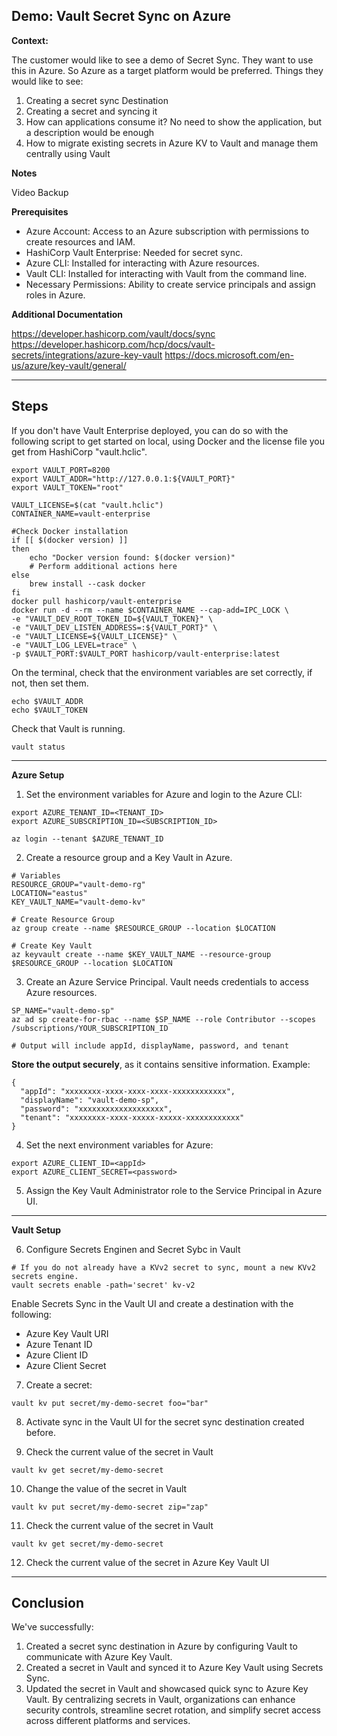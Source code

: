 ## Demo: Vault Secret Sync on Azure

**Context:**

The customer would like to see a demo of Secret Sync. They want to use this in Azure. So Azure as a target platform would be preferred. Things they would like to see:

1. Creating a secret sync Destination
2. Creating a secret and syncing it
3. How can applications consume it? No need to show the application, but a description would be enough
4. How to migrate existing secrets in Azure KV to Vault and manage them centrally using Vault

**Notes**

Video Backup

**Prerequisites**
- Azure Account: Access to an Azure subscription with permissions to create resources and IAM.
- HashiCorp Vault Enterprise: Needed for secret sync.
- Azure CLI: Installed for interacting with Azure resources.
- Vault CLI: Installed for interacting with Vault from the command line.
- Necessary Permissions: Ability to create service principals and assign roles in Azure.

**Additional Documentation**

https://developer.hashicorp.com/vault/docs/sync
https://developer.hashicorp.com/hcp/docs/vault-secrets/integrations/azure-key-vault
https://docs.microsoft.com/en-us/azure/key-vault/general/

---
## Steps

If you don't have Vault Enterprise deployed, you can do so with the following script to get started on local, using Docker and the license file you get from HashiCorp "vault.hclic".
```
export VAULT_PORT=8200
export VAULT_ADDR="http://127.0.0.1:${VAULT_PORT}"
export VAULT_TOKEN="root"

VAULT_LICENSE=$(cat "vault.hclic")
CONTAINER_NAME=vault-enterprise

#Check Docker installation
if [[ $(docker version) ]]
then
    echo "Docker version found: $(docker version)"
    # Perform additional actions here
else
    brew install --cask docker
fi
docker pull hashicorp/vault-enterprise
docker run -d --rm --name $CONTAINER_NAME --cap-add=IPC_LOCK \
-e "VAULT_DEV_ROOT_TOKEN_ID=${VAULT_TOKEN}" \
-e "VAULT_DEV_LISTEN_ADDRESS=:${VAULT_PORT}" \
-e "VAULT_LICENSE=${VAULT_LICENSE}" \
-e "VAULT_LOG_LEVEL=trace" \
-p $VAULT_PORT:$VAULT_PORT hashicorp/vault-enterprise:latest
```
On the terminal, check that the environment variables are set correctly, if not, then set them.
```
echo $VAULT_ADDR
echo $VAULT_TOKEN
```

Check that Vault is running.
```
vault status
```

---
**Azure Setup**

1. Set the environment variables for Azure and login to the Azure CLI:  
```
export AZURE_TENANT_ID=<TENANT_ID>
export AZURE_SUBSCRIPTION_ID=<SUBSCRIPTION_ID>

az login --tenant $AZURE_TENANT_ID
```
2. Create a resource group and a Key Vault in Azure.
```
# Variables
RESOURCE_GROUP="vault-demo-rg"
LOCATION="eastus"
KEY_VAULT_NAME="vault-demo-kv"

# Create Resource Group
az group create --name $RESOURCE_GROUP --location $LOCATION

# Create Key Vault
az keyvault create --name $KEY_VAULT_NAME --resource-group $RESOURCE_GROUP --location $LOCATION
```

3. Create an Azure Service Principal. Vault needs credentials to access Azure resources.
```
SP_NAME="vault-demo-sp"
az ad sp create-for-rbac --name $SP_NAME --role Contributor --scopes /subscriptions/YOUR_SUBSCRIPTION_ID

# Output will include appId, displayName, password, and tenant
```
**Store the output securely**, as it contains sensitive information. Example:  
```
{
  "appId": "xxxxxxxx-xxxx-xxxx-xxxx-xxxxxxxxxxxx",
  "displayName": "vault-demo-sp",
  "password": "xxxxxxxxxxxxxxxxxxx",
  "tenant": "xxxxxxxx-xxxx-xxxxx-xxxxx-xxxxxxxxxxxx"
}
```

4. Set the next environment variables for Azure:  
```
export AZURE_CLIENT_ID=<appId>
export AZURE_CLIENT_SECRET=<password>
```

5. Assign the Key Vault Administrator role to the Service Principal in Azure UI.

---    
**Vault Setup**

6. Configure Secrets Enginen and Secret Sybc in Vault
```
# If you do not already have a KVv2 secret to sync, mount a new KVv2 secrets engine.
vault secrets enable -path='secret' kv-v2
```
Enable Secrets Sync in the Vault UI and create a destination with the following:
- Azure Key Vault URI
- Azure Tenant ID
- Azure Client ID
- Azure Client Secret

7. Create a secret:  
```
vault kv put secret/my-demo-secret foo="bar"
```
8. Activate sync in the Vault UI for the secret sync destination created before.

9. Check the current value of the secret in Vault
```
vault kv get secret/my-demo-secret
```
10. Change the value of the secret in Vault
```
vault kv put secret/my-demo-secret zip="zap"
```
11. Check the current value of the secret in Vault
```
vault kv get secret/my-demo-secret
```
12. Check the current value of the secret in Azure Key Vault UI

---
## Conclusion
We've successfully:
1. Created a secret sync destination in Azure by configuring Vault to communicate with Azure Key Vault.
2. Created a secret in Vault and synced it to Azure Key Vault using Secrets Sync.
3. Updated the secret in Vault and showcased quick sync to Azure Key Vault.
By centralizing secrets in Vault, organizations can enhance security controls, streamline secret rotation, and simplify secret access across different platforms and services.

